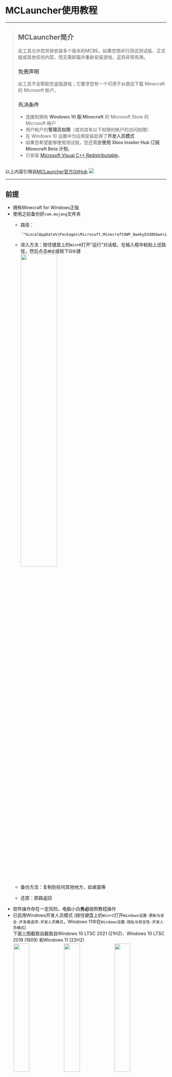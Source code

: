 # MCLauncher使用教程
---
> ## MCLauncher简介
> 此工具允许您并排安装多个版本的MCBE。如果您想并行测试测试版、正式版或其他任何内容，而无需卸载并重新安装游戏，这将非常有用。
> ### 免责声明
> 此工具不会帮助您盗版游戏；它要求您有一个可用于从商店下载 Minecraft 的 Microsoft 帐户。
> ### 先决条件
> - 连接到拥有 **Windows 10 版 Minecraft** 的 Microsoft Store 的 Microsoft 帐户
> - 用户帐户的**管理员权限**（或对具有以下权限的帐户的访问权限）
> - 在 Windows 10 设置中为应用安装启用了**开发人员模式**
> - 如果您希望能够使用测试版，您还需要**使用 Xbox Insider Hub 订阅 Minecraft Beta 计划**。
> - 已安装 <a href="https://aka.ms/vs/16/release/vc_redist.x64.exe" target="_blank">Microsoft Visual C++ Redistributable</a>。
<br>
以上内容引用自<a href="https://github.com/MCMrARM/mc-w10-version-launcher" target="_blank">MCLauncher官方GitHub</a>
<img src="/img/mclauncher.png">

---
## 前提
- 拥有Minecraft for Windows正版
- 使用之前备份好`com.mojang`文件夹
  - 路径：
      
      ```
      `"%LocalAppData%\Packages\Microsoft.MinecraftUWP_8wekyb3d8bbwe\LocalState\games\com.mojang"`
      ```

  - 进入方法：按住键盘上的`Win+R`打开“运行”对话框，在输入框中粘贴上述路径，然后点击`确定`或按下`回车`键<br>
    <img src="/img/run-com.mojang.png" style="width: 50%;">

  - 备份方法：复制到任何其他地方，如桌面等
  - 还原：原路返回
- 软件操作存在一定风险，电脑小白**务必**按照教程操作
- 已启用Windows开发人员模式 (按住键盘上的`Win+I`打开`Windows设置-更新与安全-开发者选项-开发人员模式`，Windows 11中在`Windows设置-隐私与安全性-开发人员模式`)<br>下面三图截取自截取自Windows 10 LTSC 2021 (21H2)、Windows 10 LTSC 2019 (1809) 和Windows 11 (22H2)<br>
  <div style="align=center">
  <img src="/img/dev21h2.png" style="width: 32%; padding: 2px"><img src="/img/dev1809.png" style="width: 32%; padding: 2px"><img src="/img/dev22h2.png" style="width: 32%; padding: 2px">
  </div>

---
## 软件下载
### MCLauncher
  - 官方GitHub：<a href="https://github.com/MCMrARM/mc-w10-version-launcher/releases" target="_blank">https://github.com/MCMrARM/mc-w10-version-launcher/releases</a>
      - 如果加载慢或打不开：<a href="https://kgithub.com/MCMrARM/mc-w10-version-launcher/releases" target="_blank">https://kgithub.com/MCMrARM/mc-w10-version-launcher/releases</a>
  - 0.4.0版本下载直链：<a href="https://github.com/MCMrARM/mc-w10-version-launcher/releases/download/0.4.0/MCLauncher.zip" target="_blank">https://github.com/MCMrARM/mc-w10-version-launcher/releases/download/0.4.0/MCLauncher.zip</a>
      - 如果加载慢或打不开：<a href="https://kgithub.com/MCMrARM/mc-w10-version-launcher/releases/download/0.4.0/MCLauncher.zip" target="_blank">https://kgithub.com/MCMrARM/mc-w10-version-launcher/releases/download/0.4.0/MCLauncher.zip</a>
### 压缩解压软件
  - 7-Zip (必装)：<a href="https://sparanoid.com/lab/7z/" target="_blank">https://sparanoid.com/lab/7z/</a>
  - Bandizip (推荐日常使用)：<a href="https://www.bandisoft.com/bandizip/" target="_blank">https://www.bandisoft.com/bandizip/</a>
---
## 安装
### 注意事项
  - 下文中出现的所有`Minecraft`都指Minecraft for Windows (Windows UWP端)
  - 下文中出现的所有“根目录”都指`MCLauncher.exe`所在的文件夹，如：`\MCLauncher.exe`
  - 下文中全部以反斜杠`\`开头的路径，都是指该路径直接存在于根目录下
  - 根目录的绝对路径中不能出现中文，如：`"D:\Programs\MCLauncher"`、`"C:\Program Files\MCLauncher"`，根目录的名称不一定要是`MCLauncher`
  - 任何UWP软件，包括Minecraft的安装目录下都会有一个名为`AppxManifest.xml`的文件，本教程中会利用此文件帮助理解各种目录结构
  - 如果遇到不熟悉的操作，文末的问题部分也许能帮到你
### 【不推荐】MCLauncher自带下载
  - 安装路径：`\<版本号>\`，如：存在文件`\1.20.0.1\AppxManifest.xml`
  - 下载慢或卡死就直接放弃
  - 如果MCLauncher启动非常慢，最后弹出一个报错弹窗：<br>
    <img src="/img/error.png">
    
    - 原因：版本列表下载失败，服务器在国外，无法正常访问属于正常现象
    - 解决办法：不管，直接点确定
  - 如果版本列表加载不出来而又需要它
    1. 打开网页：<a href="https://raw.githubusercontent.com/MCMrARM/mc-w10-versiondb/master/versions.json.min" target="_blank">https://raw.githubusercontent.com/MCMrARM/mc-w10-versiondb/master/versions.json.min</a>
        如果加载慢或打不开：<a href="https://raw.kgithub.com/MCMrARM/mc-w10-versiondb/master/versions.json.min" target="_blank">https://raw.kgithub.com/MCMrARM/mc-w10-versiondb/master/versions.json.min</a>
    2. `Ctrl+A`, `Ctrl+C`复制所有内容
    3. 在根目录打开或新建`versions.json`文件
    4. 打开`versions.json`文件 (记事本、Visual Studio Code都可以)
    5. `Ctrl+A`, `Ctrl+V`粘贴刚才从网页复制的内容
    6. 刷新MCLauncher
        - 方法一：MCLauncher主界面顶部`菜单栏-Options-Refresh version list`
        - 方法二：重启MCLaucher
### 手动下载并导入appx安装包
  1. 下载appx
      - <a href="https://mcappx.com" target="_blank">https://mcappx.com</a>
          - (如果下载缓慢可以更换数据库重新下载，如果下载文件的后缀不是appx而是zip也不影响在本教程中的使用，当然你也可以把后缀名改成appx)
      - <a href="https://mc.minebbs.com/#/windows" target="_blank">https://mc.minebbs.com/#/windows</a>
      - <a href="https://store.rg-adguard.net/" target="_blank">https://store.rg-adguard.net/</a>
          - 该网站仅能获取最新版本的安装包，当你想下载刚发布的新版本但没在上面两个网站中找到时适合使用
          - 打开网页后在中间的输入框内粘贴`https://www.microsoft.com/store/productId/9NBLGGH2JHXJ`，然后点击`✔`，加载一会后便可看到一些appx文件，在文件名以`Microsoft.MinecraftUWP_`开头、以`.appx`结尾的几个文件中找到你需要的版本，点击文件名即可开始下载 (大部分人电脑的CPU和Windows系统都兼容64位版本，若兼容)
  2. 解压安装
      - 方法一：软件内导入
        1. MCLauncher主界面顶部`菜单栏-File-Import APPX file`
        2. 选择appx安装包并打开
      - 方法二：手动解压
        - appx打开方式
          1. 后缀名改为`zip`
          2. 使用压缩软件打开，如7-Zip、Bandizip等
        - 解压路径：`"\imported_versions\<版本号>"`，该文件夹的名称决定了MCLauncher主界面`Imported`选项卡中显示的版本名称
          例：存在文件`"\imported_versions\1.20.0.1\AppxManifest.xml"`
          (不存在的文件夹需要自己创建)
        - 注意：解压完后MCLauncher软件内并不会立刻显示出导入的版本，需要点击主界面顶部的`菜单栏-Options-Refresh version list`按钮刷新一下版本列表才能显示出来
  3. 删除p7x文件
    路径：`"\imported_versions\<版本号>\AppxSignature.p7x"`
    否则导入的MC版本无法正常启动
  4. 切换到MCLauncher的`Imported`选项卡，找到你需要启动的版本，点击`Launch`按钮以启动
---
## 光影
### 备份原版渲染器文件夹
  1. 安装7-Zip，把`7z.exe`和`7z.dll`复制到`"C:\Windows\System32"`
    (7-Zip默认安装路径：`"C:\Program Files\7-Zip"`)
  2. 创建`backup.bat` (在本文末尾有教程)，代码：
      
      ```
      7z a materials_original.zip .\materials\**
      exit
      ```
      
  3. 作用：备份`materials`文件夹
    原理：利用7-Zip命令行版把`materials`文件夹压缩成`materials_original.zip`
### 替换光影
  1. 下载光影
      - B站搜索 <a href="https://search.bilibili.com" target="_blank">https://search.bilibili.com</a>
      - 必应搜索 <a href="https://bing.com" target="_blank">https://bing.com</a>
      - 百度搜索 <a href="https://baidu.com" target="_blank">https://baidu.com</a>
      - 苦力怕论坛 <a href="https://klpbbs.com" target="_blank">https://klpbbs.com</a>
      - MCPEDL <a href="https://mcpedl.com" target="_blank">https://mcpedl.com</a>
      - 渲染龙光影列表
        - GitHub：
        <a href="https://github.com/DominoKorean/Render-dragon-shader-list" target="_blank">https://github.com/DominoKorean/Render-dragon-shader-list</a>
        - 如果加载慢或打不开：
        <a href="https://kgithub.com/DominoKorean/Render-dragon-shader-list" target="_blank">https://kgithub.com/DominoKorean/Render-dragon-shader-list</a>
        打开此网页后点击一个光影版本号即可开始下载，如果下载没有立刻开始可以配合加速器使用 (如Watt Toolkit等)
  2. 光影版本和MC版本的兼容情况<br>
      <img src="/img/table.png">

  3. 替换完成后重启游戏即可生效
### 还原渲染器文件夹
  1. 创建`reset.bat` (在本文末尾有教程)，代码：
      
      ```
      rmdir /S /Q "materials"
      md "materials"
      7z x "materials_original.zip" -o".\materials"
      exit
      ```

  2. 作用：从`materials_original.zip`还原`materials`文件夹
    原理：删除`materials`文件夹，创建新的`materials`文件夹，
    将`materials_original.zip`中的文件解压到新的`materials`文件夹
---
## 问题
### 如何创建bat批处理脚本？
  1. 在Windows资源管理器中打开需要放置bat的文件夹
  2. 在空白处`右键-新建-文本文档`
  3. 打开创建的文本文档 (用记事本或者任何文本编辑软件都可以)
  4. 把需要的代码复制粘贴进去
  5. 保存文件
      - 按键盘上的`Ctrl`和`S`保存
      - 软件`菜单栏-文件-保存`
  6. 关闭你的文本编辑软件
  7. bat批处理脚本创建完毕，已经可以运行了
### 提示程序包依赖于一个找不到的框架怎么办？
  报错信息如图 (可能会有部分版本号不一样)<br>
  <img src="/img/frame.png" style="width: 50%;">

  1. 打开网页<a href="https://store.rg-adguard.net/" target="_blank">https://store.rg-adguard.net/</a>
  2. 打开网页后在中间的输入框内粘贴`https://www.microsoft.com/store/productId/9NBLGGH2JHXJ`，然后点击`✔`，加载一会后便可看到一些appx文件，如果加载不出来，请尝试更改右侧表单控件的选项 (默认是`RP`)
  3. 找到以`Microsoft.Services.Store.Engagement_`和`Microsoft.VCLibs.`开头、以`.appx`结尾的文件 (一共是6个)，再在这些文件中找到匹配你系统位数的两个，如：`Microsoft.Services.Store.Engagement_10.0.19011.0_x64__8wekyb3d8bbwe.appx`和`Microsoft.VCLibs.140.00_14.0.32530.0_x64__8wekyb3d8bbwe.appx`
  4. 点击文件名即可开始下载，如果出现`无法安全下载`的提示，请选择保留 (大部分人电脑的CPU和Windows系统都兼容64位版本，若兼容)
  5. 安装两个appx应用包 (在此提供一种通用的方法)
      1. 打开PowerShell
          - 方法一：按住键盘上的`Win+R`打开“运行”对话框，在输入框中输入`PowerShell`，然后点击`确定`或按下`回车`键<br>
          <img src="/img/run-powershell.png" style="width: 50%;">

          - 方法二：按住键盘上的`Shift`键并在资源管理器文件夹窗口内的空白处点击鼠标右键或按动键盘上的`Shift+F10`，点击`在此处打开 PowerShell 窗口`或按下键盘上的`S`键<br>
          <img src="/img/shift_r_click.png" style="width: 50%;">

          - 方法三：在`开始菜单`搜索`PowerShell`并打开`Windows PowerShell`应用程序
          - 方法四：按住键盘上的`Win+X`，然后按下`A`键打开PowerShell
            - 打开的也有可能是命令提示符 (cmd.exe)，可以在`Windows设置-个性化-任务栏-当我右键……`更改`Win+X高级用户功能菜单`中显示的此部分内容，前提是你的Windows系统需要被激活
       2. 在打开的PowerShell命令行窗口中输入`Add-AppxPackage`和一个`空格`，接着把一个刚才下载的appx应用包拖放到命令行窗口，然后按下`回车`键以开始安装
       3. 重复以上步骤安装另一个appx应用包
  6. 再次尝试从MCLauncher启动游戏版本，如果还是无法启动，可能是因为你的系统内部版本太低或其他未知原因
### 提示程序包与设备不兼容怎么办？
  报错信息如图 (可能会有部分版本号不一样)<br>
  <img src="/img/version.png" style="width: 50%;">

  1. 假设你想要解决兼容性问题的游戏版本安装在`"\imported_versions\1.20.0.1\"`，即存在文件`"\imported_versions\1.20.0.1\AppxManifest.xml"`
  2. 打开`AppxManifest.xml`文件 (用记事本或者任何文本编辑软件都可以)
  3. 修改文件中指定的最低兼容系统内部版本 (也可以称为内核版本)
     1. 找到文件中的`<Dependencies>`标签，它一般在文件的第18行
     2. 在其下面一行，也就是大部分时候的第19行，找到`MinVersion="10.0.19041.0"`，在较老的MC版本中这里的版本不一定是10.0.19041.0，但是不影响操作
     3. 把`19041`改成你的系统内部版本或者直接改成`10240` (这是Windows 10第一个正式发布版本的内部版本号)，其实只要小于等于你使用的Windows内核版本就行
  4. 保存文件
      - 按键盘上的`Ctrl`和`S`保存
      - 软件`菜单栏-文件-保存`
  5. 关闭你的文本编辑软件
  6. 再次尝试从MCLauncher启动你想要解决兼容性问题的游戏版本，如果还是无法启动，可能是因为你的系统内部版本确实太低了
### 我如何知道自己的Windows系统内部版本以及CPU和系统位数？
  1. 在此提供一种通用的方法
  2. 打开`DirectX诊断工具`(`dxdiag.exe`)
    按住键盘上的`Win+R`打开“运行”对话框，在输入框中输入`dxdiag`，然后点击`确定`或按下`回车`键<br>
    ![run-dxdiag](/img/run-dxdiag.png)
  3. 等待`DirectX诊断工具`启动，可能需要等待一小段时间
  4. `DirectX诊断工具`启动后切换到`系统`选项卡就能看到那些信息了
### 更多问题请前往以下网站搜索：
  1. <a href="https://www.mcappx.com/help/" target="_blank">Minecraft for Windows 版本库帮助中心</a>
  2. <a href="https://search.bilibili.com" target="_blank">B站搜索</a>
  3. <a href="https://bing.com" target="_blank">必应搜索</a>
  4. <a href="https://baidu.com" target="_blank">百度搜索</a>
---
## 作者
<a href="https://www.bilibili.com/video/BV19G4y1a7kg/" target="_blank">UMSC服务器</a>技术部长、前服主、<a href="https://qm.qq.com/cgi-bin/qm/qr?k=Q-GMt1eguQmItZvu4PNaO9-63eFEP5Fb&jump_from=webapi&authKey=/5HkOWC7pc4S8Lk56s7s23zwqg7dg/sCyamdzgNMyMzktr8nBrkxSKcQEXxYQfW" target="_blank">资源群</a>群主 <a href="https://space.bilibili.com/514740814" target="_blank">`Cao Junkai6765`</a> (脾气不太好)
部分灵感来自<a href="https://www.bilibili.com/read/cv12731766" target="_blank">【MCBE-win10】版本切换与多开介绍（多开略讲）</a>